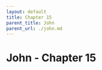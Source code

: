 ```yaml
---
layout: default
title: Chapter 15
parent_title: John
parent_url: ./john.md
---
```


# John - Chapter 15
